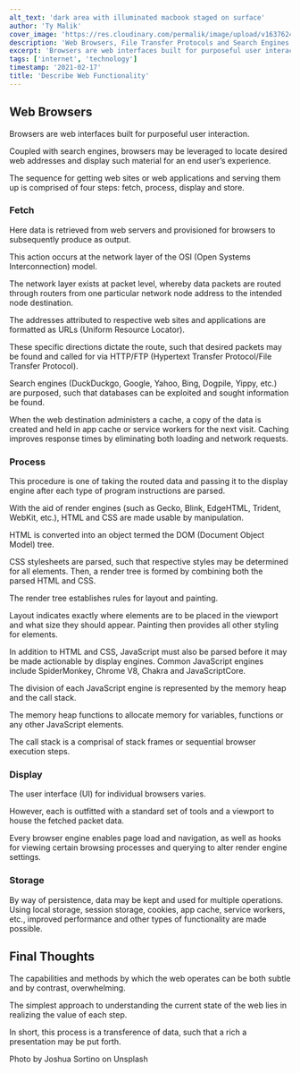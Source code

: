 ```yaml
---
alt_text: 'dark area with illuminated macbook staged on surface'
author: 'Ty Malik'
cover_image: 'https://res.cloudinary.com/permalik/image/upload/v1637624299/article_001_describe_web_functionality.jpg'
description: 'Web Browsers, File Transfer Protocols and Search Engines'
excerpt: 'Browsers are web interfaces built for purposeful user interaction'
tags: ['internet', 'technology']
timestamp: '2021-02-17'
title: 'Describe Web Functionality'
---
```


## Web Browsers

Browsers are web interfaces built for purposeful user interaction.

Coupled with search engines, browsers may be leveraged to locate desired web addresses and display such material for an end user’s experience.

The sequence for getting web sites or web applications and serving them up is comprised of four steps: fetch, process, display and store.

### Fetch

Here data is retrieved from web servers and provisioned for browsers to subsequently produce as output.

This action occurs at the network layer of the OSI (Open Systems Interconnection) model.

The network layer exists at packet level, whereby data packets are routed through routers from one particular network node address to the intended node destination.

The addresses attributed to respective web sites and applications are formatted as URLs (Uniform Resource Locator).

These specific directions dictate the route, such that desired packets may be found and called for via HTTP/FTP (Hypertext Transfer Protocol/File Transfer Protocol).

Search engines (DuckDuckgo, Google, Yahoo, Bing, Dogpile, Yippy, etc.) are purposed, such that databases can be exploited and sought information be found.

When the web destination administers a cache, a copy of the data is created and held in app cache or service workers for the next visit. Caching improves response times by eliminating both loading and network requests.

### Process

This procedure is one of taking the routed data and passing it to the display engine after each type of program instructions are parsed.

With the aid of render engines (such as Gecko, Blink, EdgeHTML, Trident, WebKit, etc.), HTML and CSS are made usable by manipulation.

HTML is converted into an object termed the DOM (Document Object Model) tree.

CSS stylesheets are parsed, such that respective styles may be determined for all elements. Then, a render tree is formed by combining both the parsed HTML and CSS.

The render tree establishes rules for layout and painting.

Layout indicates exactly where elements are to be placed in the viewport and what size they should appear. Painting then provides all other styling for elements.

In addition to HTML and CSS, JavaScript must also be parsed before it may be made actionable by display engines. Common JavaScript engines include SpiderMonkey, Chrome V8, Chakra and JavaScriptCore.

The division of each JavaScript engine is represented by the memory heap and the call stack.

The memory heap functions to allocate memory for variables, functions or any other JavaScript elements.

The call stack is a comprisal of stack frames or sequential browser execution steps.

### Display

The user interface (UI) for individual browsers varies.

However, each is outfitted with a standard set of tools and a viewport to house the fetched packet data.

Every browser engine enables page load and navigation, as well as hooks for viewing certain browsing processes and querying to alter render engine settings.

### Storage

By way of persistence, data may be kept and used for multiple operations. Using local storage, session storage, cookies, app cache, service workers, etc., improved performance and other types of functionality are made possible.

## Final Thoughts

The capabilities and methods by which the web operates can be both subtle and by contrast, overwhelming.

The simplest approach to understanding the current state of the web lies in realizing the value of each step.

In short, this process is a transference of data, such that a rich a presentation may be put forth.

Photo by Joshua Sortino on Unsplash
